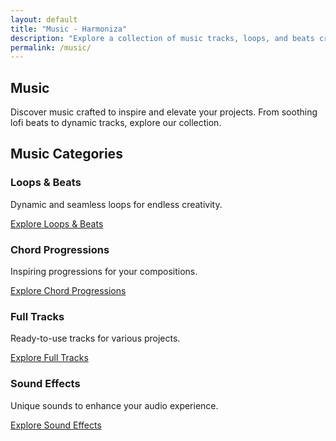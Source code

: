 ```yaml
---
layout: default
title: "Music - Harmoniza"
description: "Explore a collection of music tracks, loops, and beats crafted by Harmoniza."
permalink: /music/
---
```


<section class="music-section">
  <!-- Hero Section -->
  <div class="hero">
    <h1>Music</h1>
    <p>Discover music crafted to inspire and elevate your projects. From soothing lofi beats to dynamic tracks, explore our collection.</p>
  </div>

  <!-- Available Music Categories -->
  <div class="available-categories bold-style">
    <h2>Music Categories</h2>
    <div class="category-grid">
      <div class="category-card">
        <h3>Loops & Beats</h3>
        <p>Dynamic and seamless loops for endless creativity.</p>
        <a href="/tools_and_resources/loops_&_beats/" class="category-link bold-button">Explore Loops & Beats</a>
      </div>
      <div class="category-card">
        <h3>Chord Progressions</h3>
        <p>Inspiring progressions for your compositions.</p>
        <a href="/tools_and_resources/chord_progressions/" class="category-link bold-button">Explore Chord Progressions</a>
      </div>
      <div class="category-card">
        <h3>Full Tracks</h3>
        <p>Ready-to-use tracks for various projects.</p>
        <a href="/full_tracks/" class="category-link bold-button">Explore Full Tracks</a>
      </div>
      <div class="category-card">
        <h3>Sound Effects</h3>
        <p>Unique sounds to enhance your audio experience.</p>
        <a href="/tools_and_resources/sound_effects/" class="category-link bold-button">Explore Sound Effects</a>
      </div>
    </div>
  </div>
</section>

